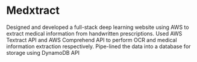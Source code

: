# Medxtract
Designed and developed a full-stack deep learning website using AWS to extract medical information from handwritten prescriptions. Used AWS Textract API and AWS Comprehend API to perform OCR and medical information extraction respectively. Pipe-lined the data into a database for storage using DynamoDB API
